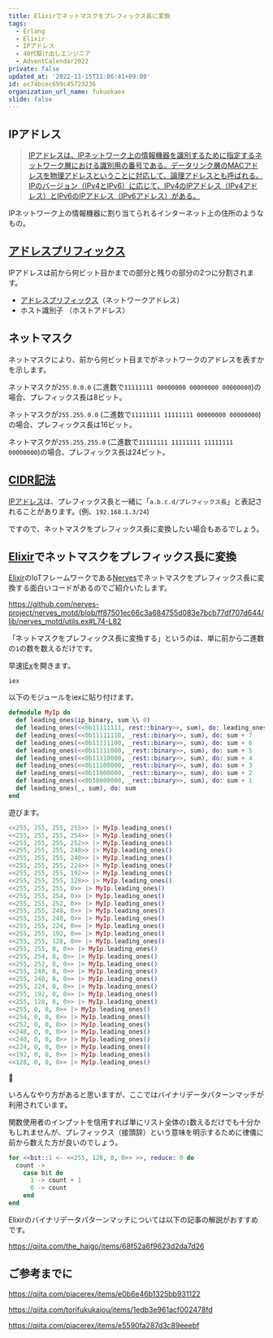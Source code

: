 ```yaml
---
title: Elixirでネットマスクをプレフィックス長に変換
tags:
  - Erlang
  - Elixir
  - IPアドレス
  - 40代駆け出しエンジニア
  - AdventCalendar2022
private: false
updated_at: '2022-11-15T11:06:41+09:00'
id: ec74bcec699c45723236
organization_url_name: fukuokaex
slide: false
---
```

[Nerves]: https://hexdocs.pm/nerves
[Elixir]: https://elixir-lang.org/
[Erlang]: https://www.erlang.org/
[IEx]: https://elixir-lang.org/getting-started/introduction.html#interactive-mode
[アドレスプリフィックス]: https://www.nic.ad.jp/ja/basics/terms/address-prefix.html
[IPv4アドレス]: https://ja.wikipedia.org/wiki/IPv4
[IPアドレス]: https://ja.wikipedia.org/wiki/IP%E3%82%A2%E3%83%89%E3%83%AC%E3%82%B9
[Classless Inter-Domain Routing]: https://ja.wikipedia.org/wiki/Classless_Inter-Domain_Routing

## IPアドレス

> [IPアドレスは、IPネットワーク上の情報機器を識別するために指定するネットワーク層における識別用の番号である。データリンク層のMACアドレスを物理アドレスということに対応して、論理アドレスとも呼ばれる。IPのバージョン（IPv4とIPv6）に応じて、IPv4のIPアドレス（IPv4アドレス）とIPv6のIPアドレス（IPv6アドレス）がある。][IPアドレス]

IPネットワーク上の情報機器に割り当てられるインターネット上の住所のようなもの。

## [アドレスプリフィックス]

IPアドレスは前から何ビット目かまでの部分と残りの部分の2つに分割されます。
- [アドレスプリフィックス]（ネットワークアドレス）
- ホスト識別子 （ホストアドレス）

## ネットマスク

ネットマスクにより、前から何ビット目までがネットワークのアドレスを表すかを示します。

ネットマスクが`255.0.0.0` (二進数で`11111111 00000000 00000000 00000000`)の場合、プレフィックス長は8ビット。

ネットマスクが`255.255.0.0` (二進数で`11111111 11111111 00000000 00000000`)の場合、プレフィックス長は16ビット。

ネットマスクが`255.255.255.0` (二進数で`11111111 11111111 11111111 00000000`)の場合、プレフィックス長は24ビット。

## [CIDR記法][Classless Inter-Domain Routing]

[IPアドレス]は、プレフィックス長と一緒に「`a.b.c.d/プレフィックス長`」と表記されることがあります。(例、`192.168.1.3/24`)

ですので、ネットマスクをプレフィックス長に変換したい場合もあるでしょう。

## [Elixir]でネットマスクをプレフィックス長に変換

[Elixir]のIoTフレームワークである[Nerves]でネットマスクをプレフィックス長に変換する面白いコードがあるのでご紹介いたします。

https://github.com/nerves-project/nerves_motd/blob/ff87501ec66c3a684755d083e7bcb77df707d644/lib/nerves_motd/utils.ex#L74-L82

「ネットマスクをプレフィックス長に変換する」というのは、単に前から二進数の`1`の数を数えるだけです。

早速[IEx]を開きます。

```
iex
```

以下のモジュールをiexに貼り付けます。

```elixir
defmodule MyIp do
  def leading_ones(ip_binary, sum \\ 0)
  def leading_ones(<<0b11111111, rest::binary>>, sum), do: leading_ones(rest, sum + 8)
  def leading_ones(<<0b11111110, _rest::binary>>, sum), do: sum + 7
  def leading_ones(<<0b11111100, _rest::binary>>, sum), do: sum + 6
  def leading_ones(<<0b11111000, _rest::binary>>, sum), do: sum + 5
  def leading_ones(<<0b11110000, _rest::binary>>, sum), do: sum + 4
  def leading_ones(<<0b11100000, _rest::binary>>, sum), do: sum + 3
  def leading_ones(<<0b11000000, _rest::binary>>, sum), do: sum + 2
  def leading_ones(<<0b10000000, _rest::binary>>, sum), do: sum + 1
  def leading_ones(_, sum), do: sum
end
```

遊びます。

```elixir
<<255, 255, 255, 255>> |> MyIp.leading_ones()
<<255, 255, 255, 254>> |> MyIp.leading_ones()
<<255, 255, 255, 252>> |> MyIp.leading_ones()
<<255, 255, 255, 248>> |> MyIp.leading_ones()
<<255, 255, 255, 240>> |> MyIp.leading_ones()
<<255, 255, 255, 224>> |> MyIp.leading_ones()
<<255, 255, 255, 192>> |> MyIp.leading_ones()
<<255, 255, 255, 128>> |> MyIp.leading_ones()
<<255, 255, 255, 0>> |> MyIp.leading_ones()
<<255, 255, 254, 0>> |> MyIp.leading_ones()
<<255, 255, 252, 0>> |> MyIp.leading_ones()
<<255, 255, 248, 0>> |> MyIp.leading_ones()
<<255, 255, 240, 0>> |> MyIp.leading_ones()
<<255, 255, 224, 0>> |> MyIp.leading_ones()
<<255, 255, 192, 0>> |> MyIp.leading_ones()
<<255, 255, 128, 0>> |> MyIp.leading_ones()
<<255, 255, 0, 0>> |> MyIp.leading_ones()
<<255, 254, 0, 0>> |> MyIp.leading_ones()
<<255, 252, 0, 0>> |> MyIp.leading_ones()
<<255, 248, 0, 0>> |> MyIp.leading_ones()
<<255, 240, 0, 0>> |> MyIp.leading_ones()
<<255, 224, 0, 0>> |> MyIp.leading_ones()
<<255, 192, 0, 0>> |> MyIp.leading_ones()
<<255, 128, 0, 0>> |> MyIp.leading_ones()
<<255, 0, 0, 0>> |> MyIp.leading_ones()
<<254, 0, 0, 0>> |> MyIp.leading_ones()
<<252, 0, 0, 0>> |> MyIp.leading_ones()
<<248, 0, 0, 0>> |> MyIp.leading_ones()
<<240, 0, 0, 0>> |> MyIp.leading_ones()
<<224, 0, 0, 0>> |> MyIp.leading_ones()
<<192, 0, 0, 0>> |> MyIp.leading_ones()
<<128, 0, 0, 0>> |> MyIp.leading_ones()
```

:tada:

いろんなやり方があると思いますが、ここではバイナリデータパターンマッチが利用されています。

関数使用者のインプットを信用すれば単にリスト全体の`1`数えるだけでも十分かもしれませんが、プレフィックス（接頭辞）という意味を明示するために律儀に前から数えた方が良いのでしょう。

```elixir
for <<bit::1 <- <<255, 128, 0, 0>> >>, reduce: 0 do
  count ->
    case bit do
      1 -> count + 1
      0 -> count
    end
end
```

Elixirのバイナリデータパターンマッチについては以下の記事の解説がおすすめです。

https://qiita.com/the_haigo/items/68f52a6f9623d2da7d26



## ご参考までに

https://qiita.com/piacerex/items/e0b6e46b1325bb931122

https://qiita.com/torifukukaiou/items/1edb3e961acf002478fd

https://qiita.com/piacerex/items/e5590fa287d3c89eeebf

